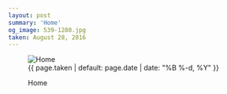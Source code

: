 ```yaml
---
layout: post
summary: 'Home'
og_image: 539-1280.jpg
taken: August 28, 2016
---
```


<figure class="post">
 <img alt="Home" sizes="(min-width: 700px) 50vw, calc(100vw - 2rem)" src="{{ site.assets_url }}/539-640.jpg" srcset="{{ site.assets_url }}/539-320.jpg 320w, {{ site.assets_url }}/539-640.jpg 640w, {{ site.assets_url }}/539-960.jpg 960w, {{ site.assets_url }}/539-1280.jpg 1280w"/>
 <figcaption>
  <time>
   {{ page.taken | default: page.date | date: "%B %-d, %Y" }}
  </time>
  <p>
   Home
  </p>
 </figcaption>
</figure>

